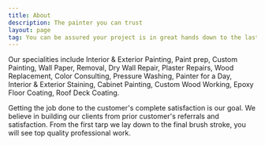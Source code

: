 ```yaml
---
title: About 
description: The painter you can trust
layout: page
tag: You can be assured your project is in great hands down to the last detail. No corners are ever cut on any job and the goal of our housepaintmelbourne painters is to provide the best finish in the area at reasonable costs. We maintain a very small crew for this reason and to be assured of the best quality job for you, your home or business.
---
```


<p>Our specialities include Interior & Exterior Painting, Paint prep, Custom Painting, Wall Paper, Removal, Dry Wall Repair, Plaster Repairs, Wood Replacement, Color Consulting, Pressure Washing, Painter for a Day, Interior & Exterior Staining, Cabinet Painting, Custom Wood Working, Epoxy Floor Coating, Roof Deck Coating.</p>
<p> Getting the job done to the customer's complete satisfaction is our goal. We believe in building our clients from prior customer's referrals and satisfaction. From the first tarp we lay down to the final brush stroke, you will see top quality professional work.</p>